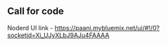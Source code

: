 ## Call for code

Noderd UI link - https://paani.mybluemix.net/ui/#!/0?socketid=Xi_UJyXLbJ9AJu4FAAAA
